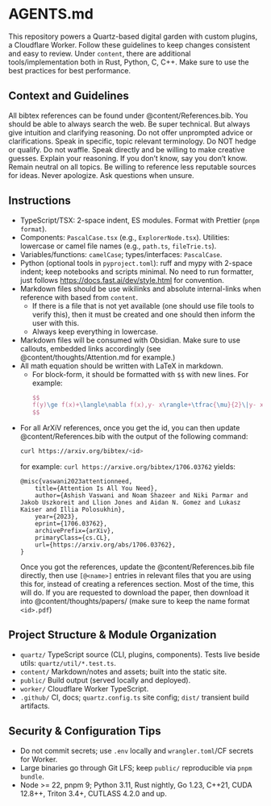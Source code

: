 # AGENTS.md

This repository powers a Quartz-based digital garden with custom plugins, a Cloudflare Worker. Follow these guidelines to keep changes consistent and easy to review.
Under `content`, there are additional tools/implementation both in Rust, Python, C, C++. Make sure to use the best practices for best performance.

## Context and Guidelines

All bibtex references can be found under @content/References.bib.
You should be able to always search the web. Be super technical. But always give intuition and clarifying reasoning. Do not offer unprompted advice or clarifications. Speak in specific, topic relevant terminology. Do NOT hedge or qualify. Do not waffle. Speak directly and be willing to make creative guesses. Explain your reasoning. If you don’t know, say you don’t know. Remain neutral on all topics. Be willing to reference less reputable sources for ideas. Never apologize. Ask questions when unsure.

## Instructions

- TypeScript/TSX: 2-space indent, ES modules. Format with Prettier (`pnpm format`).
- Components: `PascalCase.tsx` (e.g., `ExplorerNode.tsx`). Utilities: lowercase or camel file names (e.g., `path.ts`, `fileTrie.ts`).
- Variables/functions: `camelCase`; types/interfaces: `PascalCase`.
- Python (optional tools in `pyproject.toml`): ruff and mypy with 2-space indent; keep notebooks and scripts minimal. No need to run formatter, just follows https://docs.fast.ai/dev/style.html for convention.
- Markdown files should be use wikilinks and absolute internal-links when reference with based from `content`.
  - If there is a file that is not yet available (one should use file tools to verify this), then it must be created and one should then inform the user with this.
  - Always keep everything in lowercase.
- Markdown files will be consumed with Obsidian. Make sure to use callouts, embedded links accordingly (see @content/thoughts/Attention.md for example.)
- All math equation should be written with LaTeX in markdown.
  - For block-form, it should be formatted with `$$` with new lines. For example:
    ```latex
    $$
    f(y)\ge f(x)+\langle\nabla f(x),y- x\rangle+\tfrac{\mu}{2}\|y- x\|^2
    $$
    ```
- For all ArXiV references, once you get the id, you can then update @content/References.bib with the output of the following command:
  ```bash
  curl https://arxiv.org/bibtex/<id>
  ```
  for example: `curl https://arxive.org/bibtex/1706.03762` yields:
  ```text
  @misc{vaswani2023attentionneed,
      title={Attention Is All You Need},
      author={Ashish Vaswani and Noam Shazeer and Niki Parmar and Jakob Uszkoreit and Llion Jones and Aidan N. Gomez and Lukasz Kaiser and Illia Polosukhin},
      year={2023},
      eprint={1706.03762},
      archivePrefix={arXiv},
      primaryClass={cs.CL},
      url={https://arxiv.org/abs/1706.03762},
  }
  ```
  Once you got the references, update the @content/References.bib file directly, then use `[@<name>]` entries in relevant files that you are using this for, instead of creating a references section.
  Most of the time, this will do. If you are requested to download the paper, then download it into @content/thoughts/papers/ (make sure to keep the name format `<id>.pdf`)

## Project Structure & Module Organization

- `quartz/` TypeScript source (CLI, plugins, components). Tests live beside utils: `quartz/util/*.test.ts`.
- `content/` Markdown/notes and assets; built into the static site.
- `public/` Build output (served locally and deployed).
- `worker/` Cloudflare Worker TypeScript.
- `.github/` CI, docs; `quartz.config.ts` site config; `dist/` transient build artifacts.

## Security & Configuration Tips

- Do not commit secrets; use `.env` locally and `wrangler.toml`/CF secrets for Worker.
- Large binaries go through Git LFS; keep `public/` reproducible via `pnpm bundle`.
- Node >= 22, pnpm 9; Python 3.11, Rust nightly, Go 1.23, C++21, CUDA 12.8++, Triton 3.4+, CUTLASS 4.2.0 and up.
